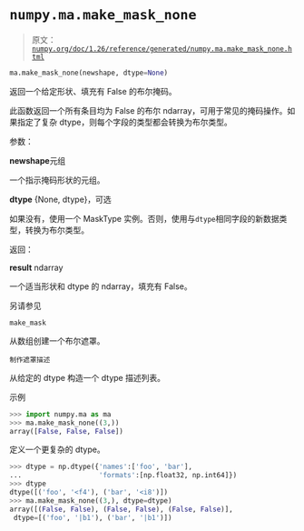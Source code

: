 # `numpy.ma.make_mask_none`

> 原文：[`numpy.org/doc/1.26/reference/generated/numpy.ma.make_mask_none.html`](https://numpy.org/doc/1.26/reference/generated/numpy.ma.make_mask_none.html)

```py
ma.make_mask_none(newshape, dtype=None)
```

返回一个给定形状、填充有 False 的布尔掩码。

此函数返回一个所有条目均为 False 的布尔 ndarray，可用于常见的掩码操作。如果指定了复杂 dtype，则每个字段的类型都会转换为布尔类型。

参数：

**newshape**元组

一个指示掩码形状的元组。

**dtype** {None, dtype}，可选

如果没有，使用一个 MaskType 实例。否则，使用与`dtype`相同字段的新数据类型，转换为布尔类型。

返回：

**result** ndarray

一个适当形状和 dtype 的 ndarray，填充有 False。

另请参见

`make_mask`

从数组创建一个布尔遮罩。

`制作遮罩描述`

从给定的 dtype 构造一个 dtype 描述列表。

示例

```py
>>> import numpy.ma as ma
>>> ma.make_mask_none((3,))
array([False, False, False]) 
```

定义一个更复杂的 dtype。

```py
>>> dtype = np.dtype({'names':['foo', 'bar'],
...                   'formats':[np.float32, np.int64]})
>>> dtype
dtype([('foo', '<f4'), ('bar', '<i8')])
>>> ma.make_mask_none((3,), dtype=dtype)
array([(False, False), (False, False), (False, False)],
 dtype=[('foo', '|b1'), ('bar', '|b1')]) 
```
